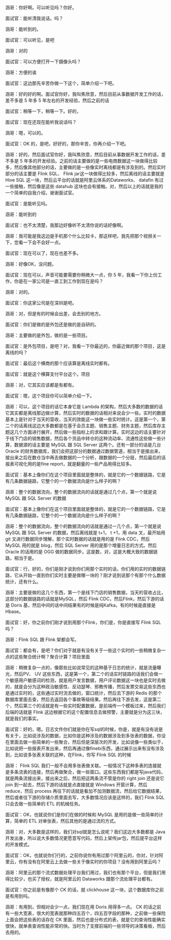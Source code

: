 涵哥：你好啊。可以听见吗？你好。

面试官：能听清我说话。吗？

涵哥：能听到的。

面试官：可以听见，是吧

涵哥：对的

面试官：可以方便打开一下摄像头吗？

涵哥：方便的诶

面试官：这边那先辛苦你做一下这个，简单介绍一下吧。

涵哥：好的好的啊。面试官你好，我叫焦欣意，然后目前从事数据开发工作的话，差不多是 5 年多 5 年左右的开发经验，然后之前的话

面试官：稍等一下，稍等一下。好的，

面试官：现在还现在能听我说话吗？

涵哥：嗯，可以的。

面试官：OK 的，是吧，好好的，那你辛苦，你再介绍一下吧。

涵哥：好的，然后面试官你好，我叫焦欣意，然后目前从事数据开发工作的话，差不多是 5 年多的开发经验。之前的话主要做的是一些电商数据这一块做得比较多，然后像其他部分的话，主要做的是一些像实时离线都是有涉及到的。然后实时部分的话主要是 Flink SQL、 Flink jar这一块做得比较多，然后离线的话主要就是 Hive SQL 这一块，然后云平台的话就是阿里云体系的Dataworks、 datafin 有过一些接触，然后像是这些 datahub 这块也会有接触。对，然后以上的话就是我的一个简单的自我介绍，谢谢面试官。

面试官：是能听见吗。

涵哥：能听到的

面试官：也不太清楚，我那边好像听不太清你说的话好像啊。

涵哥：我可能是我这边是手机那个什么比较卡，那这样吧，我先把那个视频关一下，您看一下会不会好一点。

面试官：现在可以了，现在也差不多。

涵哥：好像OK，没问题。

面试官：现在可以，声音可能要需要你稍微大一点，你 5 年，我看一下你上份工作，你是在一家公司是一直工到工作到现在是吗？

涵哥：对的。

面试官：你这家公司是在深圳是吧。

涵哥：对，但是有的时候会出差，会去别的地方。

面试官：你们是做的是外包还是做的是自研的。

涵哥：主要做的是外包，做的是一些项目。

面试官：是外包项目，是吧？对，我看一下你最近的，你最近做的那个项目，这是离线的吗？

面试官：最后这个横商的那个应该算是离线实时都有。

面试官：就是这个横算支付平台这个。项目

涵哥：对，它其实应该都是有都有。

面试官：嗯，这个项目你可以简单介绍一下。

涵哥：可以，这个项目的话它本身它是 Lambda 的架构，然后大多数的数据的话它其实都是离线那边做计算，然后实时的数据的话相对来说会少一些。实时的数据基本上是针对于当天的营收，当天的效能这一块做一些实时统计。这是第一个，第二个的话离线这边大多数都是在基于会员主题、销售主题、财务主题，然后库存主题这几个方面进行展开，然后做一些指标上的求和跟计算。实时这边的话主要针对于线下门店的销售数据，然后各个货品中转仓的这种流动率、流通性这些做一些计算，数据源的话主要是 MySQL 跟 SQL Server 这两个。还有一部分的话是几台 Oracle 的财务数据库，我们会把这部分的数据通过数据管道，相当于是接出来，接出来之后在数仓当中再去做数据的一个分析，跟数据的一个分层，然后最后的话报表可视化用的是fine report，就是翻量的一些产品用得比较多。

面试官：基本上像你们在这个项目里面就是整体的，就是它的一个数据链路，它是有几条数据链路，它整个的一个数据流向是什么样子的啊？

涵哥：整个的数据流向，整个的数据流向的话就是通过几个点，第一个就是说 MySQL 跟 SQL Server 的数据

面试官：基本上像你们在这个项目里面就是整体的，就是它的一个数据链路，它是有几条数据链路，它整个的一个数据流向是什么样子的啊？

涵哥：整个的数据流向，整个的数据流向的话就是通过一几个点，第一个就是说 MySQL 跟 SQL Server 的数据，然后离线就是 t+1， t +1，用 data 叉，最开始用 git 叉进行数据同步理解，那个实时数据的话就是用的是 Flink CDC，然后 MySQL 用的就是 blog，然后 SQL Server 用的是那个增量日志的方式。然后 Oracle 的话用的是 OGG 做的数据同步。这是数，对，这是大概大致的数据链路，相当于是。

面试官：行，好的，你们是刚才说到你们用那个实时的话，你们用的实时的数据链路，它从开始一直到你们实时主要是做哪一块的？刚才说到说那个有那个什么数据统计，还有什么。

涵哥：主要是做的这几个东西，第一个是线下门店的销售数据，当天的营收占比，这部分的数据链路的话就是MySQL，然后 Flink CDC，然后Flink，然后下游的话是 Doris 基，然后中间的话中间结果有的时候是纯Kafka，有的时候是直接是Hbase。

面试官：好，你之前你们刚才说到用那个Flink，你们是，你是直接写 Flink SQL 吗？

涵哥：Flink SQL 跟 Flink 架都会写。

面试官：都会有，是吧？你们对于就是有没有关于一些这个实时的一些稍微复杂一点的这些聚合统计啊？聚合计算？项目里面

涵哥：稍微复杂一点的，像那些比如说常见的这种基于日志的统计，就是流量曝光，然后PV、 UV 这些东西，这是第一个，第二个的话实时链路的话我们会做一个敏感用户敏感词的检测，就是用户发言数据，用户评论数据这一块也是实时去做的，就是会分为这种政治敏感性、反动瑟琴、邪教传播，然后发票交易这些东西也是通过实时的，这些通过实时流去做的，窗口统计，然后去下游的 Redis 的那个数据库里面去查，然后去返回各个事故等级结果。然后再往下游去发，这是第二个，然后第三个的话就是有一些实时配置数据，是前端传一个模板过来，然后我们后端的话就是 Flink 这边根据它的这个配置信息去做预警，主要就是分为这三块，就是我们的事实。

面试官：好的，嗯。日志文件你们就是你在写sql的时候，你是，就是有没有说是有关于，比如说涉及的数据，比如你是这种涉及的数据涉及到多张表的数据，你没在里面去做一些简单的一些聚合，然后但是深层次的开发，比如说像一些类似于，比如说把一些报表开发出来，然后再通过像finebi东西，通过展示出来有没有涉及到，比如说多张表关联的这种，在Flink，你写 Flink SQL 的时候

涵哥： Flink SQL 我们一般不会用多张表做关联。一般情况下这种多表的连接就是多条流表的连接，然后再做聚合，做一些窗口。这些东西我们都是写java代码，就是两条流接出来，接出来之后，然后把这两条流不管是你的 right join 还是说它 join 到一起去，然后下游的话就是点直接就是 Windows 开窗计算，然后reduce，然后 process 再往下的话就是看加不加测数据流，然后给它数据结果，然后或者往下游的存储介质里面去写，大多数情况应该是这样的，我们 Flink SQL 只会去做一些简单的 ETL 的机械任务。

面试官：OK，也就说你们是你们在做的时候和 MySQL 是用的是做一些简单的计算，简单的 ETL 对单张表，然后其他的是通过流的方式。

涵哥：对，大多数是这样的，我们对sql就是怎么说呢？我们这边大多数都是 Java 开发出身，所以说大多数情况更愿意写代码，然后上架传jar包，然后提平台这样的开发模式。

面试官：OK，也就说你们行的，之前你说你有用过那个阿里云的，你对，针对阿里云，你有没有在阿里云上去做一些关于像实时的你项目？没有用到阿里云吗？

涵哥：阿里云的那个流式数据处理平台我们用过，我们也有那个平台，但是我们用得比较少，也买了授权，就是阿里云的 Dataworks 跟那个流处理平台都有。

面试官：你之前是有像那个 CK 的话，就 clickhouse 这一块，这个数据库你之前是有用到吗。

涵哥：有用到，但相对会少一点，我们现在用 Doris 用得多一点。 CK 的话之前有一些大宽表，很大的宽表就那种四五百个，四五百字段的那种，之前做一些保险上面会把这些表的话存在 CK 里面，然后也是分布式的表，就是它的查询性能确实很快，就单表查询性能非常的快。当时为了支撑前端的一些领导的决策看板，然后去用的。

